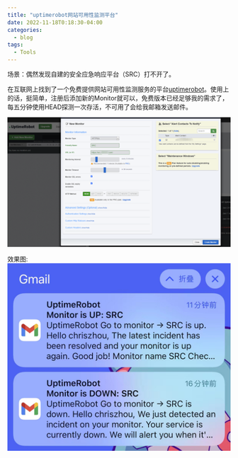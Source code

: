 ```yaml
---
title: "uptimerobot网站可用性监测平台"
date: 2022-11-18T0:18:30-04:00
categories:
  - blog
tags:
  - Tools
---
```


场景：偶然发现自建的安全应急响应平台（SRC）打不开了。

在互联网上找到了一个免费提供网站可用性监测服务的平台[uptimerobot](https://uptimerobot.com/)。使用上的话，挺简单，注册后添加新的Monitor就可以，免费版本已经足够我的需求了，每五分钟使用HEAD探测一次存活，不可用了会给我邮箱发送邮件。

![](/assets/images/20221118095335.png)

效果图:
![](/assets/images/20221118103154.jpg)

